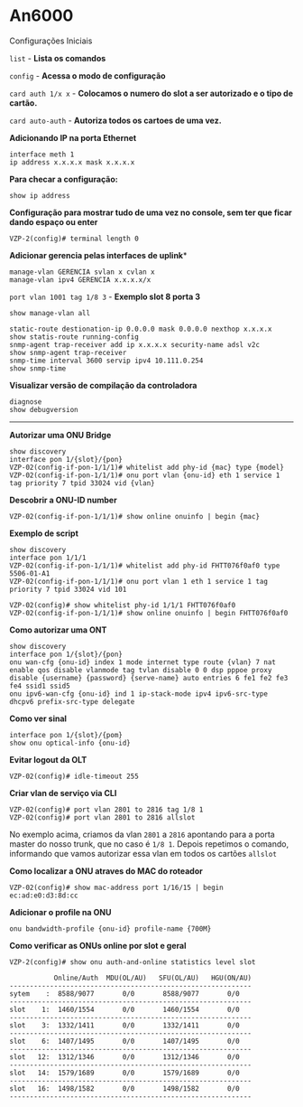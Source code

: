 # An6000
Configurações Iniciais


`list` - **Lista os comandos**

`config` - **Acessa o modo de configuração**

`card auth 1/x x` - **Colocamos o numero do slot a ser autorizado e o tipo de cartão.**

`card auto-auth` - **Autoriza todos os cartoes de uma vez.**

**Adicionando IP na porta Ethernet**

```
interface meth 1
ip address x.x.x.x mask x.x.x.x
```
**Para checar a configuração:**

```
show ip address
```

**Configuração para mostrar tudo de uma vez no console, sem ter que ficar dando espaço ou enter**
```
VZP-2(config)# terminal length 0
```


**Adicionar gerencia pelas interfaces de uplink***
```
manage-vlan GERENCIA svlan x cvlan x
manage-vlan ipv4 GERENCIA x.x.x.x/x
```

`port vlan 1001 tag 1/8 3` - **Exemplo slot 8 porta 3**

`show manage-vlan all`
```
static-route destionation-ip 0.0.0.0 mask 0.0.0.0 nexthop x.x.x.x
show statis-route running-config
snmp-agent trap-receiver add ip x.x.x.x security-name adsl v2c
show snmp-agent trap-receiver
snmp-time interval 3600 servip ipv4 10.111.0.254
show snmp-time
```

**Visualizar versão de compilação da controladora**
```
diagnose
show debugversion
```
-------------------------------------------------------------------------------------------------------

**Autorizar uma ONU Bridge**

```
show discovery
interface pon 1/{slot}/{pon}
VZP-02(config-if-pon-1/1/1)# whitelist add phy-id {mac} type {model}
VZP-02(config-if-pon-1/1/1)# onu port vlan {onu-id} eth 1 service 1 tag priority 7 tpid 33024 vid {vlan} 
```
**Descobrir a ONU-ID number**
```
VZP-02(config-if-pon-1/1/1)# show online onuinfo | begin {mac}
```
**Exemplo de script**

```
show discovery
interface pon 1/1/1
VZP-02(config-if-pon-1/1/1)# whitelist add phy-id FHTT076f0af0 type 5506-01-A1
VZP-02(config-if-pon-1/1/1)# onu port vlan 1 eth 1 service 1 tag priority 7 tpid 33024 vid 101 

VZP-02(config)# show whitelist phy-id 1/1/1 FHTT076f0af0
VZP-02(config-if-pon-1/1/1)# show online onuinfo | begin FHTT076f0af0

```
**Como autorizar uma ONT**
```
show discovery
interface pon 1/{slot}/{pon}
onu wan-cfg {onu-id} index 1 mode internet type route {vlan} 7 nat enable qos disable vlanmode tag tvlan disable 0 0 dsp pppoe proxy disable {username} {password} {serve-name} auto entries 6 fe1 fe2 fe3 fe4 ssid1 ssid5
onu ipv6-wan-cfg {onu-id} ind 1 ip-stack-mode ipv4 ipv6-src-type dhcpv6 prefix-src-type delegate 
```

**Como ver sinal**
```
interface pon 1/{slot}/{pom}
show onu optical-info {onu-id}
```

**Evitar logout da OLT**
```
VZP-02(config)# idle-timeout 255
```

**Criar vlan de serviço via CLI**
```
VZP-02(config)# port vlan 2801 to 2816 tag 1/8 1
VZP-02(config)# port vlan 2801 to 2816 allslot
```
No exemplo acima, criamos da vlan `2801` a `2816` apontando para a porta master do nosso trunk, que no caso é `1/8 1`. Depois repetimos o comando, informando que vamos autorizar essa vlan em todos os cartões `allslot`

**Como localizar a ONU atraves do MAC do roteador**

```
VZP-02(config)# show mac-address port 1/16/15 | begin ec:ad:e0:d3:8d:cc
```

**Adicionar o profile na ONU**
```
onu bandwidth-profile {onu-id} profile-name {700M}
```
**Como verificar as ONUs online por slot e geral**
```
VZP-2(config)# show onu auth-and-online statistics level slot 

           Online/Auth  MDU(OL/AU)   SFU(OL/AU)   HGU(ON/AU)
------------------------------------------------------------
sytem    :  8588/9077       0/0       8588/9077       0/0    
------------------------------------------------------------
slot    1:  1460/1554       0/0       1460/1554       0/0    
------------------------------------------------------------
slot    3:  1332/1411       0/0       1332/1411       0/0    
------------------------------------------------------------
slot    6:  1407/1495       0/0       1407/1495       0/0    
------------------------------------------------------------
slot   12:  1312/1346       0/0       1312/1346       0/0    
------------------------------------------------------------
slot   14:  1579/1689       0/0       1579/1689       0/0    
------------------------------------------------------------
slot   16:  1498/1582       0/0       1498/1582       0/0    
------------------------------------------------------------
```
